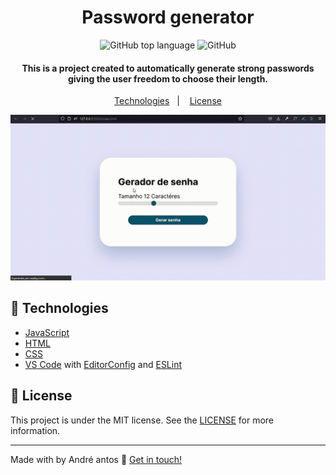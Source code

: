 <h1 align="center">
    Password generator
</h1>

<p align="center">
  <img alt="GitHub top language" src="https://img.shields.io/github/languages/top/andresntos/password-generator.svg">




  <img alt="GitHub" src="https://img.shields.io/github/license/andresntos/password-generator.svg">
</p>

<h4 align="center">
  This is a project created to automatically generate strong passwords giving the user freedom to choose their length.
</h4>

<p align="center">
  <a href="#rocket-technologies">Technologies</a>&nbsp;&nbsp;&nbsp;|&nbsp;&nbsp;&nbsp;
  <a href="#memo-license">License</a>
</p>

<p align="center">
  <a href="https://passwordgenerator-taupe.vercel.app" target="_blank">
    <img alt="Demo on Netlify" src="/assets/img/password.gif">
  </a>
</p>


## :rocket: Technologies

- [JavaScript](https://reactjs.org/)
- [HTML](https://date-fns.org/)
- [CSS](https://github.com/marak/Faker.js/)
- [VS Code][vscode] with [EditorConfig][vceditconfig] and [ESLint][vceslint]

## :memo: License

This project is under the MIT license. See the [LICENSE](https://github.com/andresntos/password-generator/blob/master/LICENSE) for more information.

---

Made with by André antos :wave: [Get in touch!](https://www.linkedin.com/in/andre-sntos/)

[ts]: https://www.typescriptlang.org
[vscode]: https://code.visualstudio.com/
[yarn]: https://yarnpkg.com/
[vceditconfig]: https://marketplace.visualstudio.com/items?itemName=EditorConfig.EditorConfig
[vceslint]: https://marketplace.visualstudio.com/items?itemName=dbaeumer.vscode-eslint
